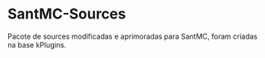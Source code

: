 # SantMC-Sources
Pacote de sources modificadas e aprimoradas para SantMC, foram criadas na base kPlugins.
